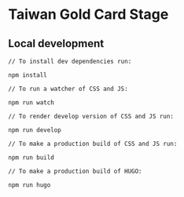 # Taiwan Gold Card Stage

## Local development

```
// To install dev dependencies run:

npm install

// To run a watcher of CSS and JS:

npm run watch

// To render develop version of CSS and JS run:

npm run develop

// To make a production build of CSS and JS run:

npm run build

// To make a production build of HUGO:

npm run hugo
```
